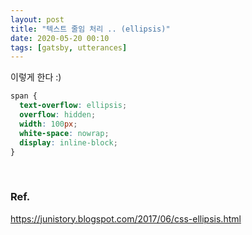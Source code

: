 ```yaml
---
layout: post
title: "텍스트 줄임 처리 .. (ellipsis)"
date: 2020-05-20 00:10
tags: [gatsby, utterances]
---
```


이렇게 한다 :)

```css
span {
  text-overflow: ellipsis;
  overflow: hidden;
  width: 100px;
  white-space: nowrap;
  display: inline-block;
}
```

<br>

### Ref.

https://junistory.blogspot.com/2017/06/css-ellipsis.html
